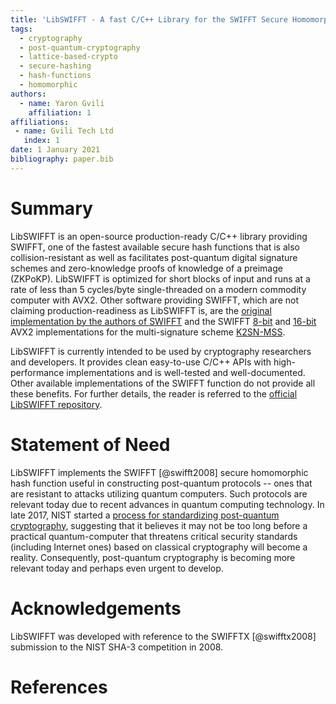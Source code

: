 ```yaml
---
title: 'LibSWIFFT - A fast C/C++ Library for the SWIFFT Secure Homomorphic Hash Function'
tags:
  - cryptography
  - post-quantum-cryptography 
  - lattice-based-crypto
  - secure-hashing
  - hash-functions
  - homomorphic
authors:
  - name: Yaron Gvili
    affiliation: 1
affiliations:
 - name: Gvili Tech Ltd
   index: 1
date: 1 January 2021
bibliography: paper.bib
---
```


# Summary

LibSWIFFT is an open-source production-ready C/C++ library providing SWIFFT, one
of the fastest available secure hash functions that is also collision-resistant
as well as facilitates post-quantum digital signature schemes and zero-knowledge
proofs of knowledge of a preimage (ZKPoKP). LibSWIFFT is optimized for short
blocks of input and runs at a rate of less than 5 cycles/byte single-threaded on
a modern commodity computer with AVX2. Other software providing SWIFFT, which
are not claiming production-readiness as LibSWIFFT is, are the
[original implementation by the authors of SWIFFT](https://github.com/micciancio/SWIFFT)
and the SWIFFT [8-bit](https://github.com/anon1985/Swifft-avx2-8) and
[16-bit](https://github.com/anon1985/K2SN-MSS/swifft16) AVX2 implementations for
the multi-signature scheme [K2SN-MSS](https://eprint.iacr.org/2019/442.pdf).

LibSWIFFT is currently intended to be used by cryptography researchers and
developers. It provides clean easy-to-use C/C++ APIs with high-performance
implementations and is well-tested and well-documented. Other available
implementations of the SWIFFT function do not provide all these benefits. For
further details, the reader is referred to the
[official LibSWIFFT repository](https://github.com/gvilitechltd/LibSWIFFT).

# Statement of Need

LibSWIFFT implements the SWIFFT [@swifft2008] secure homomorphic hash function
useful in constructing post-quantum protocols -- ones that are resistant to
attacks utilizing quantum computers. Such protocols are relevant today due to
recent advances in quantum computing technology. In late 2017, NIST started a
[process for standardizing post-quantum cryptography](https://csrc.nist.gov/Projects/post-quantum-cryptography/post-quantum-cryptography-standardization),
suggesting that it believes it may not be too long before a practical
quantum-computer that threatens critical security standards (including Internet
ones) based on classical cryptography will become a reality. Consequently,
post-quantum cryptography is becoming more relevant today and perhaps even
urgent to develop.

# Acknowledgements

LibSWIFFT was developed with reference to the SWIFFTX [@swifftx2008] submission
to the NIST SHA-3 competition in 2008.

# References
